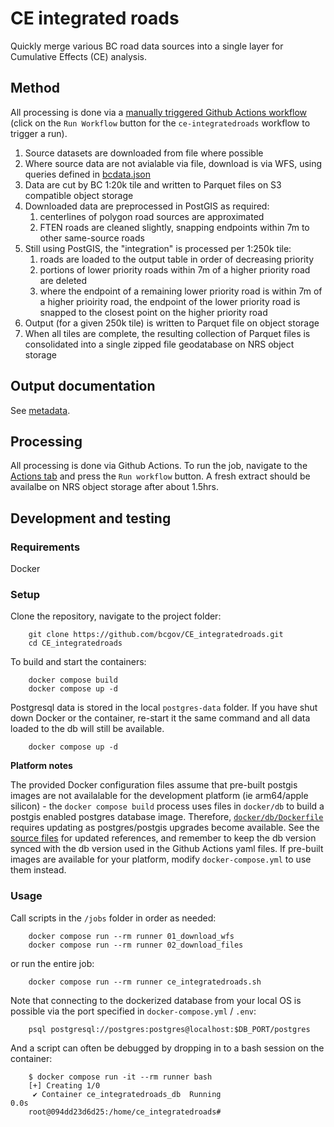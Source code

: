# CE integrated roads

Quickly merge various BC road data sources into a single layer for Cumulative Effects (CE) analysis.

## Method

All processing is done via a [manually triggered Github Actions workflow](https://github.com/bcgov/CE_integratedroads/actions/workflows/ce-integratedroads.yaml) (click on the `Run Workflow` button for the `ce-integratedroads` workflow to trigger a run).

1. Source datasets are downloaded from file where possible
2. Where source data are not avialable via file, download is via WFS, using queries defined in [bcdata.json](bcdata.json)
3. Data are cut by BC 1:20k tile and written to Parquet files on S3 compatible object storage
4. Downloaded data are preprocessed in PostGIS as required:
    1. centerlines of polygon road sources are approximated
    2. FTEN roads are cleaned slightly, snapping endpoints within 7m to other same-source roads
5. Still using PostGIS, the "integration" is processed per 1:250k tile:
    1. roads are loaded to the output table in order of decreasing priority
    2. portions of lower priority roads within 7m of a higher priority road are deleted
    3. where the endpoint of a remaining lower priority road is within 7m of a higher prioirity road, the endpoint of the lower priority road is snapped to the closest point on the higher priority road
6. Output (for a given 250k tile) is written to Parquet file on object storage
7. When all tiles are complete, the resulting collection of Parquet files is consolidated into a single zipped file geodatabase on NRS object storage

## Output documentation

See [metadata](metadata.md).

## Processing

All processing is done via Github Actions. To run the job, navigate to the [Actions tab](https://github.com/bcgov/CE_integratedroads/actions/workflows/ce-integratedroads.yaml) and press the `Run workflow` button. A fresh extract should be availalbe on NRS object storage after about 1.5hrs.


## Development and testing 

### Requirements 

Docker

### Setup

Clone the repository, navigate to the project folder:

        git clone https://github.com/bcgov/CE_integratedroads.git
        cd CE_integratedroads

To build and start the containers:

        docker compose build
        docker compose up -d

Postgresql data is stored in the local `postgres-data` folder.
If you have shut down Docker or the container, re-start it the same command and all data loaded to the db will still be available.

        docker compose up -d

**Platform notes**

The provided Docker configuration files assume that pre-built postgis images are not availalable for the development platform (ie arm64/apple silicon) - the `docker compose build` process uses files in `docker/db` to build a postgis enabled postgres database image. Therefore, [`docker/db/Dockerfile`](docer/db/Dockerfile) requires updating as postgres/postgis upgrades become available. See the [source files](https://github.com/postgis/docker-postgis) for updated references, and remember to keep the db version synced with the db version used in the Github Actions yaml files. If pre-built images are available for your platform, modify `docker-compose.yml` to use them instead.

### Usage

Call scripts in the `/jobs` folder in order as needed:

        docker compose run --rm runner 01_download_wfs
        docker compose run --rm runner 02_download_files

or run the entire job:

        docker compose run --rm runner ce_integratedroads.sh

Note that connecting to the dockerized database from your local OS is possible via the port specified in `docker-compose.yml` / `.env`:

        psql postgresql://postgres:postgres@localhost:$DB_PORT/postgres

And a script can often be debugged by dropping in to a bash session on the container:

        $ docker compose run -it --rm runner bash
        [+] Creating 1/0
         ✔ Container ce_integratedroads_db  Running                                                                                                                      0.0s
        root@094dd23d6d25:/home/ce_integratedroads#
